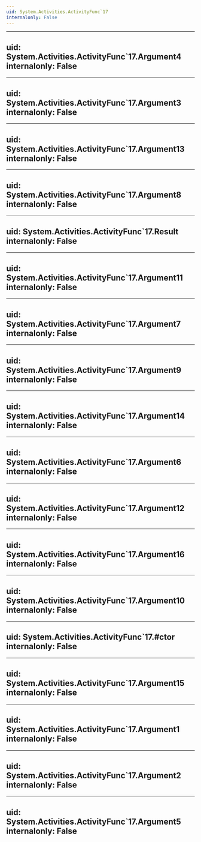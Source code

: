 ```yaml
---
uid: System.Activities.ActivityFunc`17
internalonly: False
---
```


---
uid: System.Activities.ActivityFunc`17.Argument4
internalonly: False
---

---
uid: System.Activities.ActivityFunc`17.Argument3
internalonly: False
---

---
uid: System.Activities.ActivityFunc`17.Argument13
internalonly: False
---

---
uid: System.Activities.ActivityFunc`17.Argument8
internalonly: False
---

---
uid: System.Activities.ActivityFunc`17.Result
internalonly: False
---

---
uid: System.Activities.ActivityFunc`17.Argument11
internalonly: False
---

---
uid: System.Activities.ActivityFunc`17.Argument7
internalonly: False
---

---
uid: System.Activities.ActivityFunc`17.Argument9
internalonly: False
---

---
uid: System.Activities.ActivityFunc`17.Argument14
internalonly: False
---

---
uid: System.Activities.ActivityFunc`17.Argument6
internalonly: False
---

---
uid: System.Activities.ActivityFunc`17.Argument12
internalonly: False
---

---
uid: System.Activities.ActivityFunc`17.Argument16
internalonly: False
---

---
uid: System.Activities.ActivityFunc`17.Argument10
internalonly: False
---

---
uid: System.Activities.ActivityFunc`17.#ctor
internalonly: False
---

---
uid: System.Activities.ActivityFunc`17.Argument15
internalonly: False
---

---
uid: System.Activities.ActivityFunc`17.Argument1
internalonly: False
---

---
uid: System.Activities.ActivityFunc`17.Argument2
internalonly: False
---

---
uid: System.Activities.ActivityFunc`17.Argument5
internalonly: False
---
